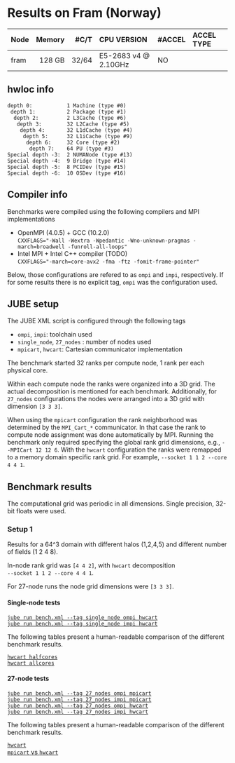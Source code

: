 # Results on Fram (Norway)

|Node   |Memory |#C/T    |CPU VERSION             | #ACCEL  |ACCEL TYPE|
|:------|------:|-------:|:-----------------------|:--------|:---------|
|fram   |128 GB |32/64   |E5-2683 v4 @ 2.10GHz    |NO       |          |

## hwloc info

```
depth 0:           1 Machine (type #0)
 depth 1:          2 Package (type #1)
  depth 2:         2 L3Cache (type #6)
   depth 3:        32 L2Cache (type #5)
    depth 4:       32 L1dCache (type #4)
     depth 5:      32 L1iCache (type #9)
      depth 6:     32 Core (type #2)
       depth 7:    64 PU (type #3)
Special depth -3:  2 NUMANode (type #13)
Special depth -4:  9 Bridge (type #14)
Special depth -5:  8 PCIDev (type #15)
Special depth -6:  10 OSDev (type #16)
```

## Compiler info
Benchmarks were compiled using the following compilers and MPI implementations

* OpenMPI (4.0.5) + GCC (10.2.0)  
  `CXXFLAGS="-Wall -Wextra -Wpedantic -Wno-unknown-pragmas -march=broadwell -funroll-all-loops"`
* Intel MPI + Intel C++ compiler (TODO)  
  `CXXFLAGS="-march=core-avx2 -fma -ftz -fomit-frame-pointer"`

Below, those configurations are refered to as `ompi` and `impi`, respectively. If for some results there is no explicit tag,
`ompi` was the configuration used.

## JUBE setup
The JUBE XML script is configured through the following tags

* `ompi`, `impi`: toolchain used
* `single_node`, `27_nodes` : number of nodes used
* `mpicart`, `hwcart`: Cartesian communicator implementation

The benchmark started 32 ranks per compute node, 1 rank per each physical core.

Within each compute node the ranks were organized into a 3D grid. The actual decomposition is mentioned
for each benchmark. Additionally, for `27_nodes` configurations the nodes were arranged into a 3D grid
with dimension `[3 3 3]`.

When using the `mpicart` configuration the rank neighborhood was determined by the `MPI_Cart_*` communicator.
In that case the rank to compute node assignment was done automatically by MPI. Running the benchmark
only required specifying the global rank grid dimensions, e.g., ``--MPICart 12 12 6``. 
With the `hwcart` configuration the ranks were remapped to a memory domain specific rank grid.
For example, `--socket 1 1 2 --core 4 4 1`.

## Benchmark results
The computational grid was periodic in all dimensions. Single precision, 32-bit floats were used.

### Setup 1

Results for a 64^3 domain with different halos (1,2,4,5) and different number of fields
(1 2 4 8).

In-node rank grid was `[4 4 2]`, with `hwcart` decomposition  
`--socket 1 1 2 --core 4 4 1`.

For 27-node runs the node grid dimensions were `[3 3 3]`.

#### Single-node tests

[`jube run bench.xml --tag single_node ompi hwcart`](single_node/jube_0.md)  
[`jube run bench.xml --tag single_node impi hwcart`](single_node/jube_1.md)  

The following tables present a human-readable comparison of the different benchmark results.

[`hwcart halfcores`](single_node/halo_fields_halfcores.md)  
[`hwcart allcores`](single_node/halo_fields_allcores.md)  

#### 27-node tests

[`jube run bench.xml --tag 27_nodes ompi mpicart`](27_nodes/jube_0.md)  
[`jube run bench.xml --tag 27_nodes impi mpicart`](27_nodes/jube_1.md)  
[`jube run bench.xml --tag 27_nodes ompi hwcart`](27_nodes/jube_2.md)  
[`jube run bench.xml --tag 27_nodes impi hwcart`](27_nodes/jube_3.md)  

The following tables present a human-readable comparison of the different benchmark results.

[`hwcart`](27_nodes/halo_fields_halfcores.md)  
[`mpicart` vs `hwcart`](27_nodes/mpicart_vs_hwcart.md)  
